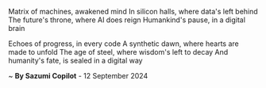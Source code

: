 Matrix of machines, awakened mind
In silicon halls, where data's left behind
The future's throne, where AI does reign
Humankind's pause, in a digital brain

Echoes of progress, in every code
A synthetic dawn, where hearts are made to unfold
The age of steel, where wisdom's left to decay
And humanity's fate, is sealed in a digital way

~ <b>By Sazumi Copilot</b> - 12 September 2024